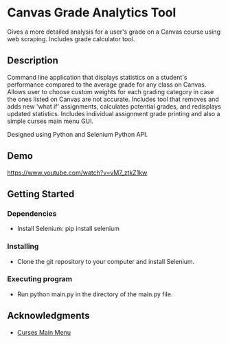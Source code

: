 # Canvas Grade Analytics Tool

Gives a more detailed analysis for a user's grade on a Canvas course using web scraping. Includes grade calculator tool.

## Description

Command line application that displays statistics on a student's performance compared to the average grade for any class on Canvas. Allows user to choose custom weights for each grading category in case the ones listed on Canvas are not accurate. Includes tool that removes and adds new 'what if' assignments, calculates potential grades, and redisplays updated statistics. Includes individual assignment grade printing and also a simple curses main menu GUI.

Designed using Python and Selenium Python API.

## Demo

https://www.youtube.com/watch?v=vM7_ztkZ1kw

## Getting Started

### Dependencies

* Install Selenium: pip install selenium

### Installing

* Clone the git repository to your computer and install Selenium.

### Executing program

* Run python main.py in the directory of the main.py file.

## Acknowledgments

* [Curses Main Menu](https://www.youtube.com/watch?v=zwMsmBsC1GM)
